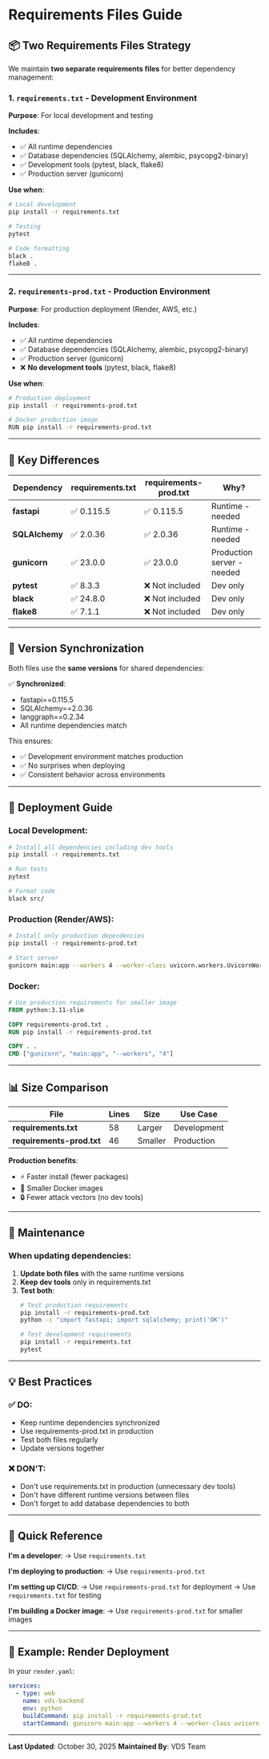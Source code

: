 # Requirements Files Guide

## 📦 Two Requirements Files Strategy

We maintain **two separate requirements files** for better dependency management:

### 1. `requirements.txt` - Development Environment

**Purpose**: For local development and testing

**Includes**:
- ✅ All runtime dependencies
- ✅ Database dependencies (SQLAlchemy, alembic, psycopg2-binary)
- ✅ Development tools (pytest, black, flake8)
- ✅ Production server (gunicorn)

**Use when**:
```bash
# Local development
pip install -r requirements.txt

# Testing
pytest

# Code formatting
black .
flake8 .
```

---

### 2. `requirements-prod.txt` - Production Environment

**Purpose**: For production deployment (Render, AWS, etc.)

**Includes**:
- ✅ All runtime dependencies
- ✅ Database dependencies (SQLAlchemy, alembic, psycopg2-binary)
- ✅ Production server (gunicorn)
- ❌ **No development tools** (pytest, black, flake8)

**Use when**:
```bash
# Production deployment
pip install -r requirements-prod.txt

# Docker production image
RUN pip install -r requirements-prod.txt
```

---

## 🎯 Key Differences

| Dependency | requirements.txt | requirements-prod.txt | Why? |
|------------|------------------|----------------------|------|
| **fastapi** | ✅ 0.115.5 | ✅ 0.115.5 | Runtime - needed |
| **SQLAlchemy** | ✅ 2.0.36 | ✅ 2.0.36 | Runtime - needed |
| **gunicorn** | ✅ 23.0.0 | ✅ 23.0.0 | Production server - needed |
| **pytest** | ✅ 8.3.3 | ❌ Not included | Dev only |
| **black** | ✅ 24.8.0 | ❌ Not included | Dev only |
| **flake8** | ✅ 7.1.1 | ❌ Not included | Dev only |

---

## 🔄 Version Synchronization

Both files use the **same versions** for shared dependencies:

✅ **Synchronized**:
- fastapi==0.115.5
- SQLAlchemy==2.0.36
- langgraph==0.2.34
- All runtime dependencies match

This ensures:
- ✅ Development environment matches production
- ✅ No surprises when deploying
- ✅ Consistent behavior across environments

---

## 🚀 Deployment Guide

### Local Development:
```bash
# Install all dependencies including dev tools
pip install -r requirements.txt

# Run tests
pytest

# Format code
black src/
```

### Production (Render/AWS):
```bash
# Install only production dependencies
pip install -r requirements-prod.txt

# Start server
gunicorn main:app --workers 4 --worker-class uvicorn.workers.UvicornWorker
```

### Docker:
```dockerfile
# Use production requirements for smaller image
FROM python:3.11-slim

COPY requirements-prod.txt .
RUN pip install -r requirements-prod.txt

COPY . .
CMD ["gunicorn", "main:app", "--workers", "4"]
```

---

## 📊 Size Comparison

| File | Lines | Size | Use Case |
|------|-------|------|----------|
| **requirements.txt** | 58 | Larger | Development |
| **requirements-prod.txt** | 46 | Smaller | Production |

**Production benefits**:
- ⚡ Faster install (fewer packages)
- 💾 Smaller Docker images
- 🔒 Fewer attack vectors (no dev tools)

---

## 🔧 Maintenance

### When updating dependencies:

1. **Update both files** with the same runtime versions
2. **Keep dev tools** only in requirements.txt
3. **Test both**:
   ```bash
   # Test production requirements
   pip install -r requirements-prod.txt
   python -c "import fastapi; import sqlalchemy; print('OK')"

   # Test development requirements
   pip install -r requirements.txt
   pytest
   ```

---

## 💡 Best Practices

### ✅ DO:
- Keep runtime dependencies synchronized
- Use requirements-prod.txt in production
- Test both files regularly
- Update versions together

### ❌ DON'T:
- Don't use requirements.txt in production (unnecessary dev tools)
- Don't have different runtime versions between files
- Don't forget to add database dependencies to both

---

## 🎯 Quick Reference

**I'm a developer**:
→ Use `requirements.txt`

**I'm deploying to production**:
→ Use `requirements-prod.txt`

**I'm setting up CI/CD**:
→ Use `requirements-prod.txt` for deployment
→ Use `requirements.txt` for testing

**I'm building a Docker image**:
→ Use `requirements-prod.txt` for smaller images

---

## 📝 Example: Render Deployment

In your `render.yaml`:
```yaml
services:
  - type: web
    name: vds-backend
    env: python
    buildCommand: pip install -r requirements-prod.txt
    startCommand: gunicorn main:app --workers 4 --worker-class uvicorn.workers.UvicornWorker
```

---

**Last Updated**: October 30, 2025
**Maintained By**: VDS Team
